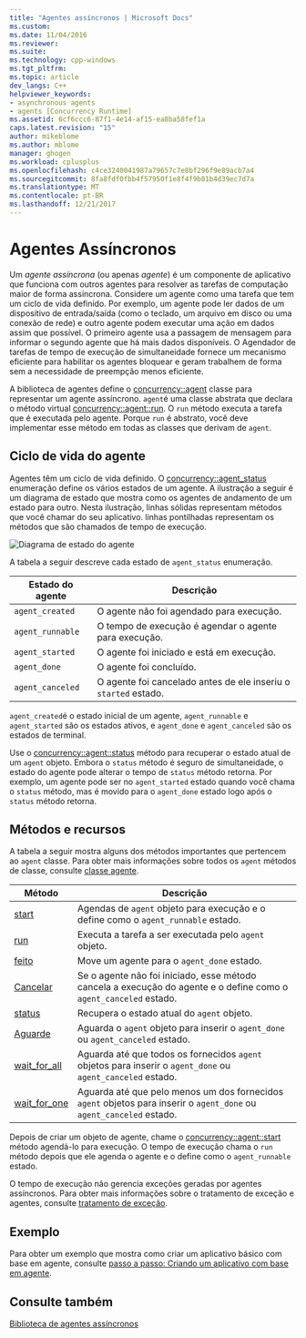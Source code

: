 ```yaml
---
title: "Agentes assíncronos | Microsoft Docs"
ms.custom: 
ms.date: 11/04/2016
ms.reviewer: 
ms.suite: 
ms.technology: cpp-windows
ms.tgt_pltfrm: 
ms.topic: article
dev_langs: C++
helpviewer_keywords:
- asynchronous agents
- agents [Concurrency Runtime]
ms.assetid: 6cf6ccc6-87f1-4e14-af15-ea8ba58fef1a
caps.latest.revision: "15"
author: mikeblome
ms.author: mblome
manager: ghogen
ms.workload: cplusplus
ms.openlocfilehash: c4ce3240041987a79657c7e8bf296f9e89acb7a4
ms.sourcegitcommit: 8fa8fdf0fbb4f57950f1e8f4f9b81b4d39ec7d7a
ms.translationtype: MT
ms.contentlocale: pt-BR
ms.lasthandoff: 12/21/2017
---
```

# <a name="asynchronous-agents"></a>Agentes Assíncronos
Um *agente assíncrona* (ou apenas *agente*) é um componente de aplicativo que funciona com outros agentes para resolver as tarefas de computação maior de forma assíncrona. Considere um agente como uma tarefa que tem um ciclo de vida definido. Por exemplo, um agente pode ler dados de um dispositivo de entrada/saída (como o teclado, um arquivo em disco ou uma conexão de rede) e outro agente podem executar uma ação em dados assim que possível. O primeiro agente usa a passagem de mensagem para informar o segundo agente que há mais dados disponíveis. O Agendador de tarefas de tempo de execução de simultaneidade fornece um mecanismo eficiente para habilitar os agentes bloquear e geram trabalhem de forma sem a necessidade de preempção menos eficiente.  
  

 A biblioteca de agentes define o [concurrency::agent](../../parallel/concrt/reference/agent-class.md) classe para representar um agente assíncrono. `agent`é uma classe abstrata que declara o método virtual [concurrency::agent::run](reference/agent-class.md#run). O `run` método executa a tarefa que é executada pelo agente. Porque `run` é abstrato, você deve implementar esse método em todas as classes que derivam de `agent`.  
  
## <a name="agent-life-cycle"></a>Ciclo de vida do agente  
 Agentes têm um ciclo de vida definido. O [concurrency::agent_status](reference/concurrency-namespace-enums.md#agent_status) enumeração define os vários estados de um agente. A ilustração a seguir é um diagrama de estado que mostra como os agentes de andamento de um estado para outro. Nesta ilustração, linhas sólidas representam métodos que você chamar do seu aplicativo. linhas pontilhadas representam os métodos que são chamados de tempo de execução.  
  
 ![Diagrama de estado do agente](../../parallel/concrt/media/agentstate.png "agentstate")  
  
 A tabela a seguir descreve cada estado de `agent_status` enumeração.  
  
|Estado do agente|Descrição|  
|-----------------|-----------------|  
|`agent_created`|O agente não foi agendado para execução.|  
|`agent_runnable`|O tempo de execução é agendar o agente para execução.|  
|`agent_started`|O agente foi iniciado e está em execução.|  
|`agent_done`|O agente foi concluído.|  
|`agent_canceled`|O agente foi cancelado antes de ele inseriu o `started` estado.|  
  
 `agent_created`é o estado inicial de um agente, `agent_runnable` e `agent_started` são os estados ativos, e `agent_done` e `agent_canceled` são os estados de terminal.  
  
 Use o [concurrency::agent::status](reference/agent-class.md#status) método para recuperar o estado atual de um `agent` objeto. Embora o `status` método é seguro de simultaneidade, o estado do agente pode alterar o tempo de `status` método retorna. Por exemplo, um agente pode ser no `agent_started` estado quando você chama o `status` método, mas é movido para o `agent_done` estado logo após o `status` método retorna.  

  
## <a name="methods-and-features"></a>Métodos e recursos  
 A tabela a seguir mostra alguns dos métodos importantes que pertencem ao `agent` classe. Para obter mais informações sobre todos os `agent` métodos de classe, consulte [classe agente](../../parallel/concrt/reference/agent-class.md).  
  
|Método|Descrição|  
|------------|-----------------|  
|[start](reference/agent-class.md#start)|Agendas de `agent` objeto para execução e o define como o `agent_runnable` estado.|  
|[run](reference/agent-class.md#run)|Executa a tarefa a ser executada pelo `agent` objeto.|  
|[feito](reference/agent-class.md#done)|Move um agente para o `agent_done` estado.|  
|[Cancelar](../../parallel/concrt/cancellation-in-the-ppl.md#cancel)|Se o agente não foi iniciado, esse método cancela a execução do agente e o define como o `agent_canceled` estado.|  
|[status](reference/agent-class.md#status)|Recupera o estado atual do `agent` objeto.|  
|[Aguarde](reference/agent-class.md#wait)|Aguarda o `agent` objeto para inserir o `agent_done` ou `agent_canceled` estado.|  
|[wait_for_all](reference/agent-class.md#wait_for_all)|Aguarda até que todos os fornecidos `agent` objetos para inserir o `agent_done` ou `agent_canceled` estado.|  
|[wait_for_one](reference/agent-class.md#wait_for_one)|Aguarda até que pelo menos um dos fornecidos `agent` objetos para inserir o `agent_done` ou `agent_canceled` estado.|  
  
 Depois de criar um objeto de agente, chame o [concurrency::agent::start](reference/agent-class.md#start) método agendá-lo para execução. O tempo de execução chama o `run` método depois que ele agenda o agente e o define como o `agent_runnable` estado.  
  
 O tempo de execução não gerencia exceções geradas por agentes assíncronos. Para obter mais informações sobre o tratamento de exceção e agentes, consulte [tratamento de exceção](../../parallel/concrt/exception-handling-in-the-concurrency-runtime.md).  
  
## <a name="example"></a>Exemplo  
 Para obter um exemplo que mostra como criar um aplicativo básico com base em agente, consulte [passo a passo: Criando um aplicativo com base em agente](../../parallel/concrt/walkthrough-creating-an-agent-based-application.md).  
  
## <a name="see-also"></a>Consulte também  
 [Biblioteca de agentes assíncronos](../../parallel/concrt/asynchronous-agents-library.md)

